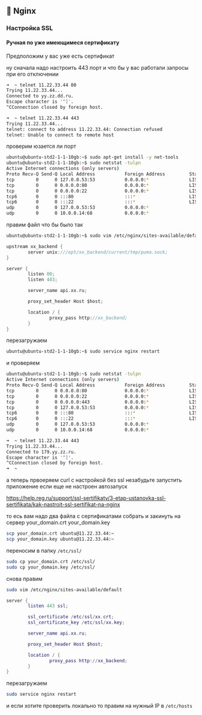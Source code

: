 ## 🤖 Nginx

### Настройка SSL

#### Ручная по уже имеющимеся сертификату

Предположим у вас уже есть сертификат

ну сначала надо настроить 443 порт и что бы у вас работали запросы при его отключении

```sh
➜  ~ telnet 11.22.33.44 80 
Trying 11.22.33.44...
Connected to yy.zz.dd.ru.
Escape character is '^]'.
^CConnection closed by foreign host.
```

```sh
➜  ~ telnet 11.22.33.44 443
Trying 11.22.33.44...
telnet: connect to address 11.22.33.44: Connection refused
telnet: Unable to connect to remote host
```

проверим юзается ли порт
```sh
ubuntu@ubuntu-std2-1-1-10gb:~$ sudo apt-get install -y net-tools
ubuntu@ubuntu-std2-1-1-10gb:~$ sudo netstat -tulpn
Active Internet connections (only servers)
Proto Recv-Q Send-Q Local Address           Foreign Address         State       PID/Program name    
tcp        0      0 127.0.0.53:53           0.0.0.0:*               LISTEN      552/systemd-resolve 
tcp        0      0 0.0.0.0:80              0.0.0.0:*               LISTEN      690/nginx: master p 
tcp        0      0 0.0.0.0:22              0.0.0.0:*               LISTEN      675/sshd: /usr/sbin 
tcp6       0      0 :::80                   :::*                    LISTEN      690/nginx: master p 
tcp6       0      0 :::22                   :::*                    LISTEN      675/sshd: /usr/sbin 
udp        0      0 127.0.0.53:53           0.0.0.0:*                           552/systemd-resolve 
udp        0      0 10.0.0.14:68            0.0.0.0:*                           550/systemd-network 
```

правим файл что бы было так

```sh
ubuntu@ubuntu-std2-1-1-10gb:~$ sudo vim /etc/nginx/sites-available/default
```

```c
upstream xx_backend {
        server unix:///opt/xx_backend/current/tmp/puma.sock;
}

server {
        listen 80;
        listen 443;

        server_name api.xx.ru;

        proxy_set_header Host $host;

        location / {
                proxy_pass http://xx_backend;
        }
}
```

перезагружаем
```sh
ubuntu@ubuntu-std2-1-1-10gb:~$ sudo service nginx restart
```

и проверяем
```sh
ubuntu@ubuntu-std2-1-1-10gb:~$ sudo netstat -tulpn
Active Internet connections (only servers)
Proto Recv-Q Send-Q Local Address           Foreign Address         State       PID/Program name    
tcp        0      0 0.0.0.0:80              0.0.0.0:*               LISTEN      1371/nginx: master  
tcp        0      0 0.0.0.0:22              0.0.0.0:*               LISTEN      717/sshd: /usr/sbin 
tcp        0      0 0.0.0.0:443             0.0.0.0:*               LISTEN      1371/nginx: master  
tcp        0      0 127.0.0.53:53           0.0.0.0:*               LISTEN      617/systemd-resolve 
tcp6       0      0 :::80                   :::*                    LISTEN      1371/nginx: master  
tcp6       0      0 :::22                   :::*                    LISTEN      717/sshd: /usr/sbin 
udp        0      0 127.0.0.53:53           0.0.0.0:*                           617/systemd-resolve 
udp        0      0 10.0.0.14:68            0.0.0.0:*                           615/systemd-network 
```

```sh
➜  ~ telnet 11.22.33.44 443
Trying 11.22.33.44...
Connected to 179.yy.zz.ru.
Escape character is '^]'.
^CConnection closed by foreign host.
➜  ~ 
```

а теперь првоеряем curl с настройкой без ssl
незабудьте запустить приложение если еще не настроен автозапуск

https://help.reg.ru/support/ssl-sertifikaty/3-etap-ustanovka-ssl-sertifikata/kak-nastroit-ssl-sertifikat-na-nginx

то есь вам надо два файла с сертификатами собрать и закинуть на сервер
your_domain.crt
your_domain.key

```sh
scp your_domain.crt ubuntu@11.22.33.44:~
scp your_domain.key ubuntu@11.22.33.44:~
```

переносим в папку `/etc/ssl/`
```sh
sudo cp your_domain.crt /etc/ssl/
sudo cp your_domain.key /etc/ssl/
```

снова правим
```sh
sudo vim /etc/nginx/sites-available/default
```

```lua
server {
        listen 443 ssl;

        ssl_certificate /etc/ssl/xx.crt;
        ssl_certificate_key /etc/ssl/xx.key;

        server_name api.xx.ru;

        proxy_set_header Host $host;

        location / {
                proxy_pass http://xx_backend;
        }
}
```

перезагружаем
```sh
sudo service nginx restart
```

и если хотите проверить локально то правим на нужный IP в `/etc/hosts`